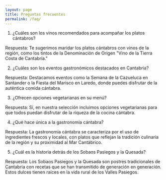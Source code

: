 ```yaml
---
layout: page
title: Preguntas frecuentes
permalink: /faq/
---
```


1. ¿Cuáles son los vinos recomendados para acompañar los platos cántabros?

Respuesta: Te sugerimos maridar los platos cántabros con vinos de la región, como los tintos de la Denominación de Origen "Vino de la Tierra Costa de Cantabria."

2. ¿Cuáles son los eventos gastronómicos destacados en Cantabria?

Respuesta: Destacamos eventos como la Semana de la Cazueluca en Santander o la Fiesta del Marisco en Laredo, donde puedes disfrutar de la auténtica comida cántabra.

3. ¿Ofrecen opciones vegetarianas en su menú?

Respuesta: Sí, en nuestra selección incluimos opciones vegetarianas para que todos puedan disfrutar de la riqueza de la cocina cántabra.

4. ¿Qué hace única a la gastronomía cántabra?

Respuesta: La gastronomía cántabra se caracteriza por el uso de ingredientes frescos y locales, con platos que reflejan la tradición culinaria de la región y su proximidad al Mar Cantábrico.

5. ¿Cuál es la historia detrás de los Sobaos Pasiegos y la Quesada?

Respuesta: Los Sobaos Pasiegos y la Quesada son postres tradicionales de Cantabria con recetas que se han transmitido de generación en generación. Estos dulces tienen raíces en la vida rural de los Valles Pasiegos.
